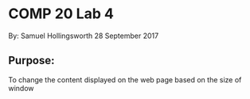 COMP 20 Lab 4
=============
By: Samuel Hollingsworth
28 September 2017

Purpose:
--------
To change the content displayed on the web page based on the size of window
